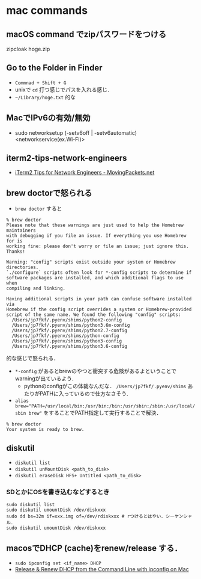 # mac commands

## macOS command でzipパスワードをつける
zipcloak hoge.zip

## Go to the Folder in Finder
- `Commnad + Shift + G`
- unixで `cd` 打つ感じでパスを入れる感じ．
- `~/Library/hoge.txt` 的な

## MacでIPv6の有効/無効
  - sudo networksetup (-setv6off | -setv6automatic) <networkservice(ex.Wi-Fi)>

## iterm2-tips-network-engineers
- [iTerm2 Tips for Network Engineers - MovingPackets.net](http://movingpackets.net/2014/04/13/iterm2-tips-network-engineers/)

## brew doctorで怒られる
- `brew doctor` すると
```
% brew doctor
Please note that these warnings are just used to help the Homebrew maintainers
with debugging if you file an issue. If everything you use Homebrew for is
working fine: please don't worry or file an issue; just ignore this. Thanks!

Warning: "config" scripts exist outside your system or Homebrew directories.
`./configure` scripts often look for *-config scripts to determine if
software packages are installed, and which additional flags to use when
compiling and linking.

Having additional scripts in your path can confuse software installed via
Homebrew if the config script overrides a system or Homebrew-provided
script of the same name. We found the following "config" scripts:
  /Users/jp7fkf/.pyenv/shims/python2-config
  /Users/jp7fkf/.pyenv/shims/python3.6m-config
  /Users/jp7fkf/.pyenv/shims/python2.7-config
  /Users/jp7fkf/.pyenv/shims/python-config
  /Users/jp7fkf/.pyenv/shims/python3-config
  /Users/jp7fkf/.pyenv/shims/python3.6-config
```
的な感じで怒られる．
- `*-config` があるとbrewのやつと衝突する危険があるよということでwarningが出ているよう．
  - pythonのconfigがこの体裁なんだな． `/Users/jp7fkf/.pyenv/shims` あたりがPATHに入っているので仕方なさそう．
- `alias brew="PATH=/usr/local/bin:/usr/bin:/bin:/usr/sbin:/sbin:/usr/local/sbin brew"` をすることでPATH指定して実行することで解決．
```
% brew doctor
Your system is ready to brew.
```

## diskutil
- `diskutil list`
- `diskutil unMountDisk <path_to_disk>`
- `diskutil eraseDisk HFS+ Untitled <path_to_disk>`

### SDとかにOSを書き込むなどするとき
```
sudo diskutil list
sudo diskutil umountDisk /dev/diskxxx
sudo dd bs=32m if=xxx.img of=/dev/rdiskxxx # rつけるとはやい．シーケンシャル．
sudo diskutil umountDisk /dev/diskxxx
```

## macosでDHCP (cache)をrenew/release する．
- `sudo ipconfig set <if_name> DHCP`
- [Release & Renew DHCP from the Command Line with ipconfig on Mac](http://osxdaily.com/2015/07/30/release-renew-dhcp-command-line-ipconfig/)
